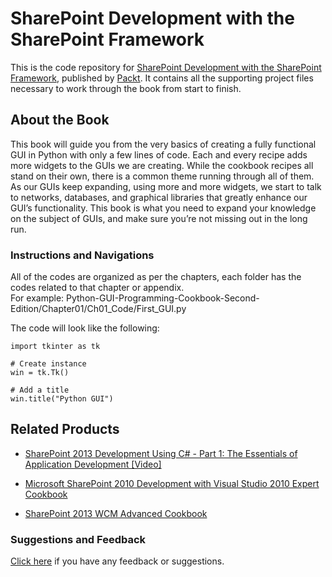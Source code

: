 # SharePoint Development with the SharePoint Framework
This is the code repository for [SharePoint Development with the SharePoint Framework](https://www.packtpub.com/web-development/sharepoint-development-sharepoint-framework?utm_source=github&utm_medium=repository&utm_campaign=9781787121430), published by [Packt](https://www.packtpub.com/). It contains all the supporting project files necessary to work through the book from start to finish.
## About the Book
This book will guide you from the very basics of creating a fully functional GUI in Python with only a few lines of code. Each and every recipe adds more widgets to the GUIs we are creating. While the cookbook recipes all stand on their own, there is a common theme running through all of them. As our GUIs keep expanding, using more and more widgets, we start to talk to networks, databases, and graphical libraries that greatly enhance our GUI’s functionality. This book is what you need to expand your knowledge on the subject of GUIs, and make sure you’re not missing out in the long run.
### Instructions and Navigations
All of the codes are organized as per the chapters, each folder has the codes related to that chapter or appendix.                   
For example: Python-GUI-Programming-Cookbook-Second-Edition/Chapter01/Ch01_Code/First_GUI.py

The code will look like the following:
```
import tkinter as tk

# Create instance
win = tk.Tk()   

# Add a title       
win.title("Python GUI")
```

## Related Products
 
  
* [SharePoint 2013 Development Using C# - Part 1: The Essentials of Application Development [Video]](https://www.packtpub.com/big-data-and-business-intelligence/sharepoint-2013-development-using-c-part-1-essentials-application?utm_source=github&utm_medium=repository&utm_campaign=9781787126350)
  
  
* [Microsoft SharePoint 2010 Development with Visual Studio 2010 Expert Cookbook](https://www.packtpub.com/application-development/microsoft-sharepoint-2010-development-visual-studio-2010-expert-cookbook?utm_source=github&utm_medium=repository&utm_campaign=9781849684583)
  
  
* [SharePoint 2013 WCM Advanced Cookbook](https://www.packtpub.com/application-development/sharepoint-2013-wcm-advanced-cookbook?utm_source=github&utm_medium=repository&utm_campaign=9781849686587)
  
 

### Suggestions and Feedback
  
[Click here](https://docs.google.com/forms/d/e/1FAIpQLSe5qwunkGf6PUvzPirPDtuy1Du5Rlzew23UBp2S-P3wB-GcwQ/viewform) if you have any feedback or suggestions.
